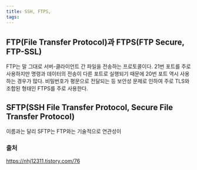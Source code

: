 ```yaml
---
title: SSH, FTPS, 
tags:
---
```

## FTP(File Transfer Protocol)과 FTPS(FTP Secure, FTP-SSL)
FTP는 말 그대로 서버-클라이언트 간 파일을 전송하는 프로토콜이다. 21번 포트를 주로 사용하지만 명령과 데이터의 전송이 다른 포트로 실행되기 때문에 20번 포트 역시 사용하는 경우가 많다. 비밀번호가 평문으로 전달되는 등 보안성 문제로 인하여 주로 TLS와 조합된 형태인 FTPS를 주로 사용한다.

## SFTP(SSH File Transfer Protocol, Secure File Transfer Protocol)
이름과는 달리 SFTP는 FTP와는 기술적으로 연관성이 
### 출처
https://nhj12311.tistory.com/76
